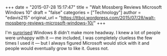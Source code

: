 +++
date = "2015-07-28 15:17:47"
title = "Walt Mossberg Reviews Microsoft Windows 10"
draft = "false"
categories = ["Technology"]
author = "edavis215"
original_url = "https://ttboj.wordpress.com/2015/07/28/walt-mossberg-reviews-microsoft-windows-10/"
+++

I'm <a href="http://recode.net/2015/07/28/windows-10-review-microsoft-takes-a-step-back-to-move-forward/">surprised</a> Windows 8 didn't make more headway. I knew a lot of people were unhappy with it — me included, I was completely clueless the few times I used it — but I always figured Microsoft would stick with it and people would eventually grow to like it. Guess not.

